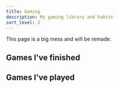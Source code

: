 ```yaml
---
title: Gaming
description: My gaming library and habits
sort_level: 2
---
```


<div class="notice notice--warning">
<span class="lucide--traffic-cone"></span>
<p>This page is a big mess and will be remade.</p>
</div>

## Games I've finished

<div class="auto-grid" style="--minsize: 150px;--gridgap:1rem;">
<section class="game-card" >
<div class="game-card__cover" style="background-image: url(/public/img/games/hl2.jpg)"></div>
</section>
<section class="game-card">
<div class="game-card__cover" style="background-image: url(/public/img/games/portal.jpg)"></div>
</section>
<section class="game-card">
<div class="game-card__cover" style="background-image: url(/public/img/games/portal2.jpg)"></div>
</section>
<section class="game-card">
<div class="game-card__cover" style="background-image: url(/public/img/games/flatout2.jpg)"></div>
</section>
</div>

## Games I've played

<div class="auto-grid" style="--minsize: 150px;--gridgap:1rem;">
<section class="game-card" >
<div class="game-card__cover" style="background-image: url(/public/img/games/v-rally.png)"></div>
</section>
</div>
